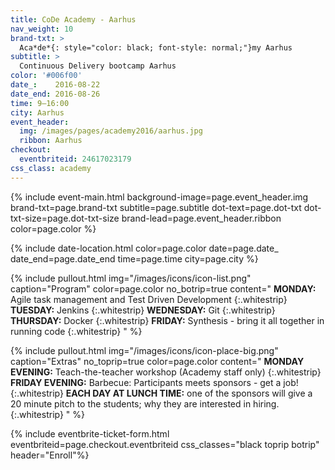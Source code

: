 ```yaml
---
title: CoDe Academy - Aarhus
nav_weight: 10
brand-txt: >
  Aca*de*{: style="color: black; font-style: normal;"}my Aarhus
subtitle: >
  Continuous Delivery bootcamp Aarhus
color: '#006f00'
date_:    2016-08-22
date_end: 2016-08-26
time: 9—16:00
city: Aarhus
event_header:
  img: /images/pages/academy2016/aarhus.jpg
  ribbon: Aarhus
checkout:
  eventbriteid: 24617023179
css_class: academy
---
```


{% include event-main.html
background-image=page.event_header.img
brand-txt=page.brand-txt
subtitle=page.subtitle
dot-text=page.dot-txt
dot-txt-size=page.dot-txt-size
brand-lead=page.event_header.ribbon
color=page.color %}

{% include date-location.html
color=page.color
date=page.date_
date_end=page.date_end
time=page.time
city=page.city %}

{% include pullout.html 
img="/images/icons/icon-list.png"
caption="Program"
color=page.color
no_botrip=true
content="
**MONDAY:**    Agile task management and Test Driven Development
{:.whitestrip}
**TUESDAY:**   Jenkins
{:.whitestrip}
**WEDNESDAY:** Git
{:.whitestrip}
**THURSDAY:**  Docker
{:.whitestrip}
**FRIDAY:**    Synthesis - bring it all together in running code
{:.whitestrip}
"
%}

{% include pullout.html 
img="/images/icons/icon-place-big.png"
caption="Extras"
no_toprip=true
color=page.color
content="
**MONDAY EVENING:** Teach-the-teacher workshop (Academy staff only)
{:.whitestrip}
**FRIDAY EVENING:** Barbecue: Participants meets sponsors - get a job!
{:.whitestrip}
**EACH DAY AT LUNCH TIME:** one of the sponsors will give a 20 minute pitch to the students; why they are interested in hiring.
{:.whitestrip}
"
%}

{% include eventbrite-ticket-form.html
eventbriteid=page.checkout.eventbriteid
css_classes="black toprip botrip"
header="Enroll"%}
